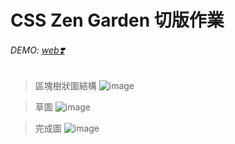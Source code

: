 # CSS Zen Garden 切版作業
 ###### DEMO: [web❣️](https://yaaaan0.github.io/css_zenGarden/)

> 區塊樹狀圖結構
 ![image](./images/layout-tree.jpg) 

> 草圖
 ![image](./images/layout_sketch.jpg)  

> 完成圖
 ![image](./images/layout_final.jpg)  
